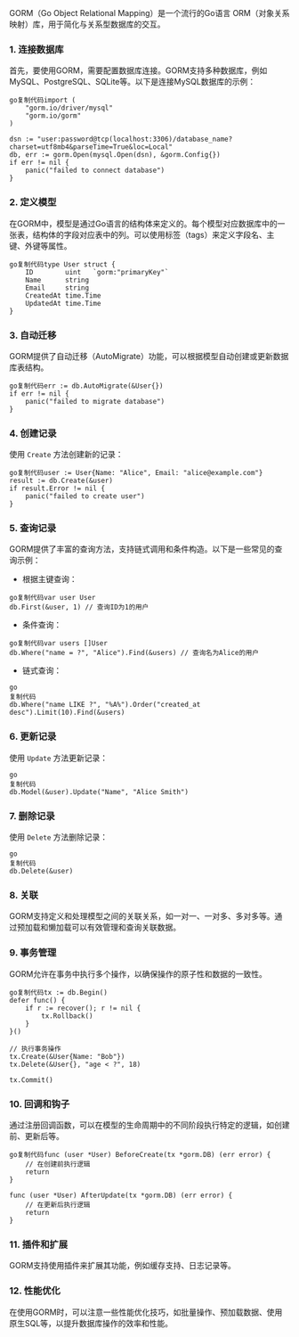 GORM（Go Object Relational Mapping）是一个流行的Go语言 ORM（对象关系映射）库，用于简化与关系型数据库的交互。

### 1. 连接数据库

首先，要使用GORM，需要配置数据库连接。GORM支持多种数据库，例如MySQL、PostgreSQL、SQLite等。以下是连接MySQL数据库的示例：

```
go复制代码import (
    "gorm.io/driver/mysql"
    "gorm.io/gorm"
)

dsn := "user:password@tcp(localhost:3306)/database_name?charset=utf8mb4&parseTime=True&loc=Local"
db, err := gorm.Open(mysql.Open(dsn), &gorm.Config{})
if err != nil {
    panic("failed to connect database")
}
```

### 2. 定义模型

在GORM中，模型是通过Go语言的结构体来定义的。每个模型对应数据库中的一张表，结构体的字段对应表中的列。可以使用标签（tags）来定义字段名、主键、外键等属性。

```
go复制代码type User struct {
    ID        uint   `gorm:"primaryKey"`
    Name      string
    Email     string
    CreatedAt time.Time
    UpdatedAt time.Time
}
```

### 3. 自动迁移

GORM提供了自动迁移（AutoMigrate）功能，可以根据模型自动创建或更新数据库表结构。

```
go复制代码err := db.AutoMigrate(&User{})
if err != nil {
    panic("failed to migrate database")
}
```

### 4. 创建记录

使用 `Create` 方法创建新的记录：

```
go复制代码user := User{Name: "Alice", Email: "alice@example.com"}
result := db.Create(&user)
if result.Error != nil {
    panic("failed to create user")
}
```

### 5. 查询记录

GORM提供了丰富的查询方法，支持链式调用和条件构造。以下是一些常见的查询示例：

- 根据主键查询：

```
go复制代码var user User
db.First(&user, 1) // 查询ID为1的用户
```

- 条件查询：

```
go复制代码var users []User
db.Where("name = ?", "Alice").Find(&users) // 查询名为Alice的用户
```

- 链式查询：

```
go
复制代码
db.Where("name LIKE ?", "%A%").Order("created_at desc").Limit(10).Find(&users)
```

### 6. 更新记录

使用 `Update` 方法更新记录：

```
go
复制代码
db.Model(&user).Update("Name", "Alice Smith")
```

### 7. 删除记录

使用 `Delete` 方法删除记录：

```
go
复制代码
db.Delete(&user)
```

### 8. 关联

GORM支持定义和处理模型之间的关联关系，如一对一、一对多、多对多等。通过预加载和懒加载可以有效管理和查询关联数据。

### 9. 事务管理

GORM允许在事务中执行多个操作，以确保操作的原子性和数据的一致性。

```
go复制代码tx := db.Begin()
defer func() {
    if r := recover(); r != nil {
        tx.Rollback()
    }
}()

// 执行事务操作
tx.Create(&User{Name: "Bob"})
tx.Delete(&User{}, "age < ?", 18)

tx.Commit()
```

### 10. 回调和钩子

通过注册回调函数，可以在模型的生命周期中的不同阶段执行特定的逻辑，如创建前、更新后等。

```
go复制代码func (user *User) BeforeCreate(tx *gorm.DB) (err error) {
    // 在创建前执行逻辑
    return
}

func (user *User) AfterUpdate(tx *gorm.DB) (err error) {
    // 在更新后执行逻辑
    return
}
```

### 11. 插件和扩展

GORM支持使用插件来扩展其功能，例如缓存支持、日志记录等。

### 12. 性能优化

在使用GORM时，可以注意一些性能优化技巧，如批量操作、预加载数据、使用原生SQL等，以提升数据库操作的效率和性能。